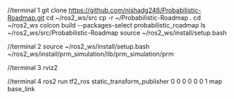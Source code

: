 //terminal 1
git clone https://github.com/nishadg246/Probabilistic-Roadmap.git
cd ~/ros2_ws/src
cp -r ~/Probabilistic-Roadmap .
cd ~/ros2_ws
colcon build --packages-select probabilistic_roadmap
ls ~/ros2_ws/src/Probabilistic-Roadmap
source ~/ros2_ws/install/setup.bash

//terminal 2
source ~/ros2_ws/install/setup.bash
~/ros2_ws/install/prm_simulation/lib/prm_simulation/prm

//terminal 3
rviz2

//terminal 4
ros2 run tf2_ros static_transform_publisher 0 0 0 0 0 0 1 map base_link
